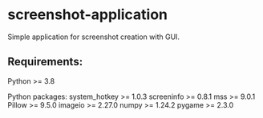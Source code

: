 # screenshot-application
Simple application for screenshot creation with GUI.


## Requirements:

Python >= 3.8

Python packages:
  system_hotkey >= 1.0.3
  screeninfo >= 0.8.1
  mss >= 9.0.1
  Pillow >= 9.5.0
  imageio >= 2.27.0
  numpy >= 1.24.2
  pygame >= 2.3.0
